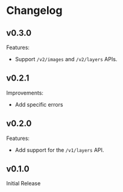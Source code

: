 # Changelog

## v0.3.0

Features:

* Support `/v2/images` and `/v2/layers` APIs.

## v0.2.1

Improvements:

* Add specific errors

## v0.2.0

Features:

* Add support for the `/v1/layers` API.

## v0.1.0

Initial Release
